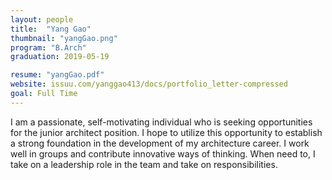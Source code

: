 ```yaml
---
layout: people
title:  "Yang Gao"
thumbnail: "yangGao.png"
program: "B.Arch"
graduation: 2019-05-19

resume: "yangGao.pdf"
website: issuu.com/yanggao413/docs/portfolio_letter-compressed
goal: Full Time
---
```


I am a passionate, self-motivating individual who is seeking opportunities for the junior architect position. I hope to utilize this opportunity to establish a strong foundation in the development of my architecture career. I work well in groups and contribute innovative ways of thinking. When need to, I take on a leadership role in the team and take on responsibilities.
